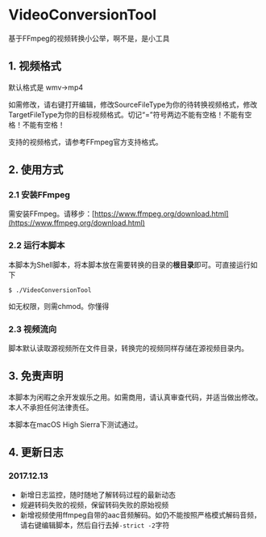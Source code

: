 # VideoConversionTool
基于FFmpeg的视频转换小公举，啊不是，是小工具

## 1. 视频格式
默认格式是 wmv->mp4

如需修改，请右键打开编辑，修改SourceFileType为你的待转换视频格式，修改TargetFileType为你的目标视频格式。切记“=”符号两边不能有空格！不能有空格！不能有空格！

支持的视频格式，请参考FFmpeg官方支持格式。

## 2. 使用方式

### 2.1 安装FFmpeg

需安装FFmpeg。请移步：[https://www.ffmpeg.org/download.html](https://www.ffmpeg.org/download.html)

### 2.2 运行本脚本

本脚本为Shell脚本，将本脚本放在需要转换的目录的**根目录**即可。可直接运行如下

```shell
$ ./VideoConversionTool
```

如无权限，则需chmod。你懂得

### 2.3 视频流向

脚本默认读取源视频所在文件目录，转换完的视频同样存储在源视频目录内。

## 3. 免责声明

本脚本为闲暇之余开发娱乐之用。如需商用，请认真审查代码，并适当做出修改。本人不承担任何法律责任。

本脚本在macOS High Sierra下测试通过。

## 4. 更新日志

### 2017.12.13

- 新增日志监控，随时随地了解转码过程的最新动态
- 规避转码失败的视频，保留转码失败的原始视频
- 新增视频使用ffmpeg自带的aac音频解码。如仍不能按照严格模式解码音频，请右键编辑脚本，然后自行去掉`-strict -2`字符
